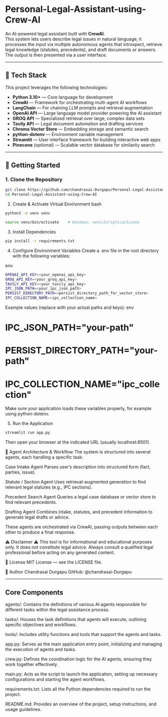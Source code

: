 # Personal-Legal-Assistant-using-Crew-AI
An AI-powered legal assistant built with **CrewAI**.  
This system lets users describe legal issues in natural language; it processes the input via multiple autonomous agents that introspect, retrieve legal knowledge (statutes, precedents), and draft documents or answers. The output is then presented via a user interface.



---

## 🧰 Tech Stack

This project leverages the following technologies:

- **Python 3.10+** — Core language for development  
- **CrewAI** — Framework for orchestrating multi-agent AI workflows  
- **LangChain** — For chaining LLM prompts and retrieval augmentation  
- **OpenAI API** — Large language model provider powering the AI assistant  
- **GROQ API** — Specialized retrieval over large, complex data sets  
- **Tavily API** — Legal document automation and drafting services  
- **Chroma Vector Store** — Embedding storage and semantic search  
- **python-dotenv** — Environment variable management  
- **Streamlit** — User interface framework for building interactive web apps  
- **Pinecone** *(optional)* — Scalable vector database for similarity search  

---

## 🚀 Getting Started

### 1. Clone the Repository

```bash
git clone https://github.com/chandrasai-Durgapu/Personal-Legal-Assistant-using-Crew-AI.git
cd Personal-Legal-Assistant-using-Crew-AI
```
2. Create & Activate Virtual Environment
bash
```bash
python3 -m venv venv
```
```bash
source venv/bin/activate    # Windows: venv\Scripts\activate
```
3. Install Dependencies
```bash
pip install -r requirements.txt
```
4. Configure Environment Variables
Create a .env file in the root directory with the following variables:

env
```bash
OPENAI_API_KEY=<your_openai_api_key>
GROQ_API_KEY=<your_groq_api_key>
TAVILY_API_KEY=<your_tavily_api_key>
IPC_JSON_PATH=<your_ipc_json_path>
PERSIST_DIRECTORY_PATH=<persist_directory_path_for_vector_store>
IPC_COLLECTION_NAME=<ipc_collection_name>
```
Example values (replace with your actual paths and keys):
env
# IPC_JSON_PATH="your-path"
# PERSIST_DIRECTORY_PATH="your-path"
# IPC_COLLECTION_NAME="ipc_collection"
Make sure your application loads these variables properly, for example using python-dotenv.

5. Run the Application
```bash
streamlit run app.py
```
Then open your browser at the indicated URL (usually localhost:8501).

🧩 Agent Architecture & Workflow
The system is structured into several agents, each handling a specific task:

Case Intake Agent
Parses user’s description into structured form (fact, parties, issue).

Statute / Section Agent
Uses retrieval-augmented generation to find relevant legal statutes (e.g., IPC sections).

Precedent Search Agent
Queries a legal case database or vector store to find relevant precedents.

Drafting Agent
Combines intake, statutes, and precedent information to generate legal drafts or advice.

These agents are orchestrated via CrewAI, passing outputs between each other to produce a final response.

⚠️ Disclaimer
⚠️ This tool is for informational and educational purposes only.
It does not constitute legal advice. Always consult a qualified legal professional before acting on any generated content.

📄 License
MIT License — see the LICENSE file.

👤 Author
Chandrasai Durgapu
GitHub: @chandrasai-Durgapu



---
## Core Components

agents/: Contains the definitions of various AI agents responsible for different tasks within the legal assistance process.

tasks/: Houses the task definitions that agents will execute, outlining specific objectives and workflows.

tools/: Includes utility functions and tools that support the agents and tasks.

app.py: Serves as the main application entry point, initializing and managing the execution of agents and tasks.

crew.py: Defines the coordination logic for the AI agents, ensuring they work together effectively.

main.py: Acts as the script to launch the application, setting up necessary configurations and starting the agent workflows.

requirements.txt: Lists all the Python dependencies required to run the project.

README.md: Provides an overview of the project, setup instructions, and usage guidelines.
